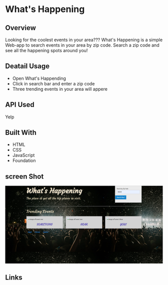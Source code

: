 # What's Happening

## Overview

Looking for the coolest events in your area??? What's Happening is a simple Web-app to search events in your area by zip code. Search a zip code and see all the happening spots around you! 

## Deatail Usage

- Open What's Happending
- Click in search bar and enter a zip code
- Three trending events in your area will appere

## API Used

Yelp

## Built With

- HTML
- CSS
- JavaScript
- Foundation

## screen Shot 
![screenshot](./images/whatshappeningimage.PNG)

## Links

